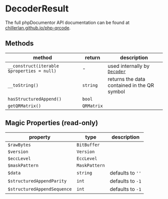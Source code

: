 # DecoderResult

The full phpDocumentor API documentation can be found at [chillerlan.github.io/php-qrcode](https://chillerlan.github.io/php-qrcode/classes/chillerlan-QRCode-Decoder-DecoderResult.html).


## Methods

| method                                     | return     | description                                                                                                |
|--------------------------------------------|------------|------------------------------------------------------------------------------------------------------------|
| `__construct(iterable $properties = null)` | -          | used internally by [`Decoder`](https://github.com/chillerlan/php-qrcode/blob/main/src/Decoder/Decoder.php) |
| `__toString()`                             | `string`   | returns the data contained in the QR symbol                                                                |
| `hasStructuredAppend()`                    | `bool`     |                                                                                                            |
| `getQRMatrix()`                            | `QRMatrix` |                                                                                                            |


## Magic Properties (read-only)

| property                    | type          | description      |
|-----------------------------|---------------|------------------|
| `$rawBytes`                 | `BitBuffer`   |                  |
| `$version`                  | `Version`     |                  |
| `$eccLevel`                 | `EccLevel`    |                  |
| `$maskPattern`              | `MaskPattern` |                  |
| `$data`                     | `string`      | defaults to `''` |
| `$structuredAppendParity`   | `int`         | defaults to `-1` |
| `$structuredAppendSequence` | `int`         | defaults to `-1` |
